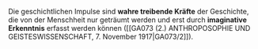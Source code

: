 
Die geschichtlichen Impulse sind **wahre treibende Kräfte** der Geschichte, die von der Menschheit nur geträumt werden und erst durch **imaginative Erkenntnis** erfasst werden können ([[GA073 (2.) ANTHROPOSOPHIE UND GEISTESWISSENSCHAFT, 7. November 1917|GA073/2]]).
